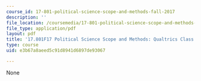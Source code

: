 ```yaml
---
course_id: 17-801-political-science-scope-and-methods-fall-2017
description: ''
file_location: /coursemedia/17-801-political-science-scope-and-methods-fall-2017/e3b67a8aeed5c91d8941d6897de93067_MIT17_801F17_ChallengeRateCandidates.pdf
file_type: application/pdf
layout: pdf
title: '17.801F17 Political Science Scope and Methods: Qualtrics Class'
type: course
uid: e3b67a8aeed5c91d8941d6897de93067

---
```

None
